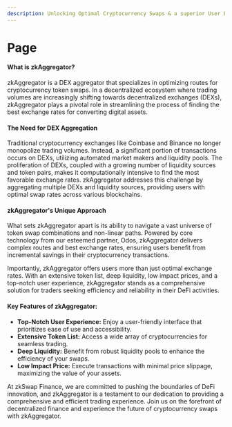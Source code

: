 ```yaml
---
description: Unlocking Optimal Cryptocurrency Swaps & a superior User Experience
---
```


# Page

#### What is zkAggregator?

zkAggregator is a DEX aggregator that specializes in optimizing routes for cryptocurrency token swaps. In a decentralized ecosystem where trading volumes are increasingly shifting towards decentralized exchanges (DEXs), zkAggregator plays a pivotal role in streamlining the process of finding the best exchange rates for converting digital assets.

#### The Need for DEX Aggregation

Traditional cryptocurrency exchanges like Coinbase and Binance no longer monopolize trading volumes. Instead, a significant portion of transactions occurs on DEXs, utilizing automated market makers and liquidity pools. The proliferation of DEXs, coupled with a growing number of liquidity sources and token pairs, makes it computationally intensive to find the most favorable exchange rates. zkAggregator addresses this challenge by aggregating multiple DEXs and liquidity sources, providing users with optimal swap rates across various blockchains.

#### zkAggregator's Unique Approach

What sets zkAggregator apart is its ability to navigate a vast universe of token swap combinations and non-linear paths. Powered by core technology from our esteemed partner, Odos, zkAggregator delivers complex routes and best exchange rates, ensuring users benefit from incremental savings in their cryptocurrency transactions.

Importantly, zkAggregator offers users more than just optimal exchange rates. With an extensive token list, deep liquidity, low impact prices, and a top-notch user experience, zkAggregator stands as a comprehensive solution for traders seeking efficiency and reliability in their DeFi activities.

#### Key Features of zkAggregator:

* **Top-Notch User Experience:** Enjoy a user-friendly interface that prioritizes ease of use and accessibility.
* **Extensive Token List:** Access a wide array of cryptocurrencies for seamless trading.
* **Deep Liquidity:** Benefit from robust liquidity pools to enhance the efficiency of your swaps.
* **Low Impact Price:** Execute transactions with minimal price slippage, maximizing the value of your assets.

At zkSwap Finance, we are committed to pushing the boundaries of DeFi innovation, and zkAggregator is a testament to our dedication to providing a comprehensive and efficient trading experience. Join us on the forefront of decentralized finance and experience the future of cryptocurrency swaps with zkAggregator.
